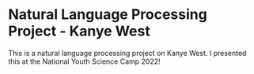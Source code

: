 # Natural Language Processing Project - Kanye West
This is a natural language processing project on Kanye West. I presented this at the National Youth Science Camp 2022!
